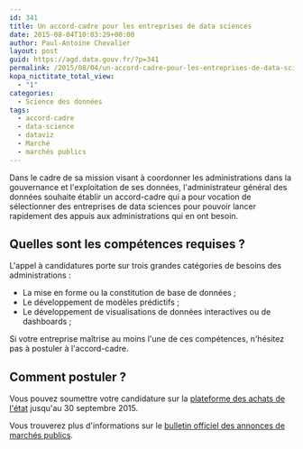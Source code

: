 ```yaml
---
id: 341
title: Un accord-cadre pour les entreprises de data sciences
date: 2015-08-04T10:03:29+00:00
author: Paul-Antoine Chevalier
layout: post
guid: https://agd.data.gouv.fr/?p=341
permalink: /2015/08/04/un-accord-cadre-pour-les-entreprises-de-data-sciences/
kopa_nictitate_total_view:
  - "1"
categories:
  - Science des données
tags:
  - accord-cadre
  - data-science
  - dataviz
  - Marché
  - marchés publics
---
```


Dans le cadre de sa mission visant à coordonner les administrations dans la gouvernance et l'exploitation de ses données, l'administrateur général des données souhaite établir un accord-cadre qui a pour vocation de sélectionner des entreprises de data sciences pour pouvoir lancer rapidement des appuis aux administrations qui en ont besoin.

## Quelles sont les compétences requises ?

L'appel à candidatures porte sur trois grandes catégories de besoins des administrations :

* La mise en forme ou la constitution de base de données ;
* Le développement de modèles prédictifs ;
* Le développement de visualisations de données interactives ou de dashboards ;

Si votre entreprise maîtrise au moins l'une de ces compétences, n'hésitez pas à postuler à l'accord-cadre.

## Comment postuler ?

Vous pouvez soumettre votre candidature sur la [plateforme des achats de l'état](https://www.marches-publics.gouv.fr/?page=entreprise.EntrepriseAdvancedSearch&AllCons&refConsultation=262787&orgAcronyme=d2v) jusqu'au 30 septembre 2015.

Vous trouverez plus d'informations sur le [bulletin officiel des annonces de marchés publics](http://www.boamp.fr/avis/detail/15-118709).
